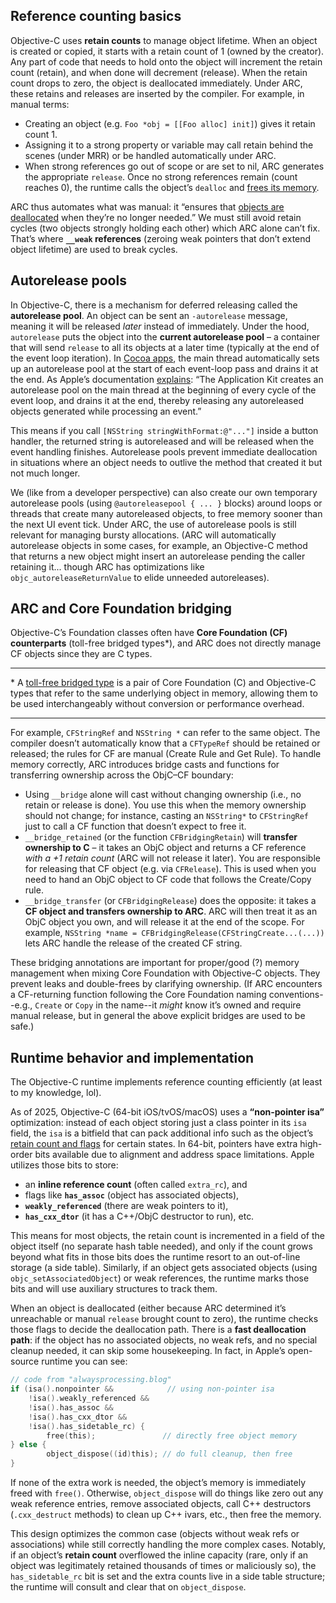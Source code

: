 ## Reference counting basics
Objective-C uses **retain counts** to manage object lifetime. When an object is created or copied, it starts with a retain count of 1 (owned by the creator). Any part of code that needs to hold onto the object will increment the retain count (retain), and when done will decrement (release). When the retain count drops to zero, the object is deallocated immediately. Under ARC, these retains and releases are inserted by the compiler. For example, in manual terms:

- Creating an object (e.g. `Foo *obj = [[Foo alloc] init]`) gives it retain count 1.
- Assigning it to a strong property or variable may call retain behind the scenes (under MRR) or be handled automatically under ARC.
- When strong references go out of scope or are set to nil, ARC generates the appropriate `release`. Once no strong references remain (count reaches 0), the runtime calls the object’s `dealloc` and [frees its memory](https://medium.com/@melissazm/advanced-memory-management-in-ios-exploring-arc-manual-retain-release-and-memory-leaks-f5c69ed68417).

ARC thus automates what was manual: it “ensures that [objects are deallocated](https://medium.com/@melissazm/advanced-memory-management-in-ios-exploring-arc-manual-retain-release-and-memory-leaks-f5c69ed68417) when they’re no longer needed.” We must still avoid retain cycles (two objects strongly holding each other) which ARC alone can’t fix. That’s where **`__weak` references** (zeroing weak pointers that don’t extend object lifetime) are used to break cycles.
## Autorelease pools
In Objective-C, there is a mechanism for deferred releasing called the **autorelease pool**. An object can be sent an `-autorelease` message, meaning it will be released _later_ instead of immediately. Under the hood, `autorelease` puts the object into the **current autorelease pool** – a container that will send `release` to all its objects at a later time (typically at the end of the event loop iteration). In [Cocoa apps](https://stackoverflow.com/questions/35373183/proper-usage-of-autoreleasepool), the main thread automatically sets up an autorelease pool at the start of each event-loop pass and drains it at the end. As Apple’s documentation [explains](https://stackoverflow.com/questions/35373183/proper-usage-of-autoreleasepool#:~:text=If%20you%20are%20using%20AppKit%2C,have%20to%20create%20autorelease%20pools): “The Application Kit creates an autorelease pool on the main thread at the beginning of every cycle of the event loop, and drains it at the end, thereby releasing any autoreleased objects generated while processing an event.”

This means if you call `[NSString stringWithFormat:@"..."]` inside a button handler, the returned string is autoreleased and will be released when the event handling finishes. Autorelease pools prevent immediate deallocation in situations where an object needs to outlive the method that created it but not much longer. 

We (like from a developer perspective) can also create our own temporary autorelease pools (using `@autoreleasepool { ... }` blocks) around loops or threads that create many autoreleased objects, to free memory sooner than the next UI event tick. Under ARC, the use of autorelease pools is still relevant for managing bursty allocations. (ARC will automatically autorelease objects in some cases, for example, an Objective-C method that returns a new object might insert an autorelease pending the caller retaining it... though ARC has optimizations like `objc_autoreleaseReturnValue` to elide unneeded autoreleases).

## ARC and Core Foundation bridging
Objective-C’s Foundation classes often have **Core Foundation (CF) counterparts** (toll-free bridged types*), and ARC does not directly manage CF objects since they are C types. 

---

\* A [toll-free bridged type](http://developer.apple.com/library/archive/documentation/CoreFoundation/Conceptual/CFDesignConcepts/Articles/tollFreeBridgedTypes.html) is a pair of Core Foundation (C) and Objective-C types that refer to the same underlying object in memory, allowing them to be used interchangeably without conversion or performance overhead.

---

For example, `CFStringRef` and `NSString *` can refer to the same object. The compiler doesn’t automatically know that a `CFTypeRef` should be retained or released; the rules for CF are manual (Create Rule and Get Rule). To handle memory correctly, ARC introduces bridge casts and functions for transferring ownership across the ObjC–CF boundary:

- Using `__bridge` alone will cast without changing ownership (i.e., no retain or release is done). You use this when the memory ownership should not change; for instance, casting an `NSString*` to `CFStringRef` just to call a CF function that doesn’t expect to free it.
- `__bridge_retained` (or the function `CFBridgingRetain`) will **transfer ownership to C** – it takes an ObjC object and returns a CF reference *with a +1 retain count* (ARC will not release it later). You are responsible for releasing that CF object (e.g. via `CFRelease`). This is used when you need to hand an ObjC object to CF code that follows the Create/Copy rule.
- `__bridge_transfer` (or `CFBridgingRelease`) does the opposite: it takes a **CF object and transfers ownership to ARC**. ARC will then treat it as an ObjC object you own, and will release it at the end of the scope. For example, `NSString *name = CFBridgingRelease(CFStringCreate...(...))` lets ARC handle the release of the created CF string.

These bridging annotations are important for proper/good (?) memory management when mixing Core Foundation with Objective-C objects. They prevent leaks and double-frees by clarifying ownership. (If ARC encounters a CF-returning function following the Core Foundation naming conventions--e.g., `Create` or `Copy` in the name--it *might* know it’s owned and require manual release, but in general the above explicit bridges are used to be safe.)

## Runtime behavior and implementation 
The Objective-C runtime implements reference counting efficiently (at least to my knowledge, lol). 

As of 2025, Objective-C (64-bit iOS/tvOS/macOS) uses a **“non-pointer isa”** optimization: instead of each object storing just a class pointer in its `isa` field, the `isa` is a bitfield that can pack additional info such as the object’s [retain count and flags](https://alwaysprocessing.blog/2023/01/19/objc-class-isa) for certain states. In 64-bit, pointers have extra high-order bits available due to alignment and address space limitations. Apple utilizes those bits to store: 

- an **inline reference count** (often called `extra_rc`), and 
- flags like **`has_assoc`** (object has associated objects), 
- **`weakly_referenced`** (there are weak pointers to it), 
- **`has_cxx_dtor`** (it has a C++/ObjC destructor to run), etc.

This means for most objects, the retain count is incremented in a field of the object itself (no separate hash table needed), and only if the count grows beyond what fits in those bits does the runtime resort to an out-of-line storage (a side table). Similarly, if an object gets associated objects (using `objc_setAssociatedObject`) or weak references, the runtime marks those bits and will use auxiliary structures to track them.

When an object is deallocated (either because ARC determined it’s unreachable or manual `release` brought count to zero), the runtime checks those flags to decide the deallocation path. There is a **fast deallocation path**: if the object has no associated objects, no weak refs, and no special cleanup needed, it can skip some housekeeping. In fact, in Apple’s open-source runtime you can see:

```c
// code from "alwaysprocessing.blog"
if (isa().nonpointer &&            // using non-pointer isa
    !isa().weakly_referenced && 
    !isa().has_assoc && 
    !isa().has_cxx_dtor && 
    !isa().has_sidetable_rc) {
        free(this);               // directly free object memory
} else {
        object_dispose((id)this); // do full cleanup, then free
}
```

If none of the extra work is needed, the object’s memory is immediately freed with `free()`. Otherwise, `object_dispose` will do things like zero out any weak reference entries, remove associated objects, call C++ destructors (`.cxx_destruct` methods) to clean up C++ ivars, etc., then free the memory. 

This design optimizes the common case (objects without weak refs or associations) while still correctly handling the more complex cases. Notably, if an object’s **retain count** overflowed the inline capacity (rare, only if an object was legitimately retained thousands of times or maliciously so), the `has_sidetable_rc` bit is set and the extra counts live in a side table structure; the runtime will consult and clear that on `object_dispose`.



